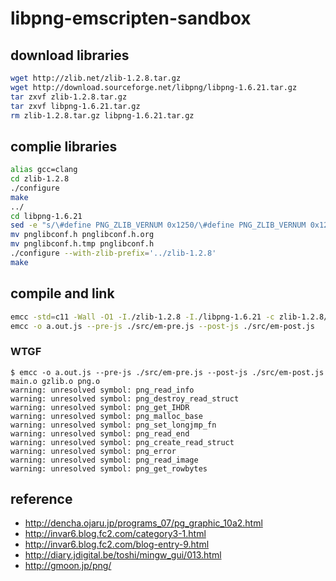 # libpng-emscripten-sandbox


## download libraries

```sh
wget http://zlib.net/zlib-1.2.8.tar.gz
wget http://download.sourceforge.net/libpng/libpng-1.6.21.tar.gz
tar zxvf zlib-1.2.8.tar.gz
tar zxvf libpng-1.6.21.tar.gz
rm zlib-1.2.8.tar.gz libpng-1.6.21.tar.gz
```
## complie libraries

```sh
alias gcc=clang
cd zlib-1.2.8
./configure
make
../
cd libpng-1.6.21
sed -e "s/\#define PNG_ZLIB_VERNUM 0x1250/\#define PNG_ZLIB_VERNUM 0x1280/g" pnglibconf.h > pnglibconf.h.tmp
mv pnglibconf.h pnglibconf.h.org
mv pnglibconf.h.tmp pnglibconf.h
./configure --with-zlib-prefix='../zlib-1.2.8'
make
```

## compile and link

```sh
emcc -std=c11 -Wall -O1 -I./zlib-1.2.8 -I./libpng-1.6.21 -c zlib-1.2.8/gzlib.c libpng-1.6.21/png.c src/main.c
emcc -o a.out.js --pre-js ./src/em-pre.js --post-js ./src/em-post.js    main.o gzlib.o png.o
```

### WTGF

```
$ emcc -o a.out.js --pre-js ./src/em-pre.js --post-js ./src/em-post.js    main.o gzlib.o png.o
warning: unresolved symbol: png_read_info
warning: unresolved symbol: png_destroy_read_struct
warning: unresolved symbol: png_get_IHDR
warning: unresolved symbol: png_malloc_base
warning: unresolved symbol: png_set_longjmp_fn
warning: unresolved symbol: png_read_end
warning: unresolved symbol: png_create_read_struct
warning: unresolved symbol: png_error
warning: unresolved symbol: png_read_image
warning: unresolved symbol: png_get_rowbytes
```

## reference
* http://dencha.ojaru.jp/programs_07/pg_graphic_10a2.html
* http://invar6.blog.fc2.com/category3-1.html
* http://invar6.blog.fc2.com/blog-entry-9.html
* http://diary.jdigital.be/toshi/mingw_gui/013.html
* http://gmoon.jp/png/
